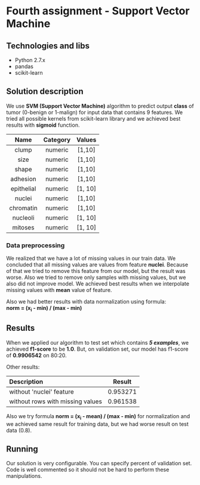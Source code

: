 # Fourth assignment - Support Vector Machine

## Technologies and libs
- Python 2.7.x
- pandas
- scikit-learn


## Solution description
  We use **SVM (Support Vector Machine)** algorithm to predict output **class** of tumor
  (0-benign or 1-malign) for input data that contains 9 features. We tried all possible
  kernels from scikit-learn library and we achieved best results with **sigmoid** function.
  
  | Name       | Category   | Values                             |
  |:----------:|:----------:|:----------------------------------:|
  | clump      | numeric    | [1,10]                             | 
  | size       | numeric    | [1,10]                             |
  | shape      | numeric    | [1,10]                             |
  | adhesion   | numeric    | [1,10]                             |
  | epithelial | numeric    | [1, 10]                            |
  | nuclei     | numeric    | [1,10]                             |
  | chromatin  | numeric    | [1,10]                             |
  | nucleoli   | numeric    | [1, 10]                            |
  | mitoses    | numeric    | [1, 10]                            |
 
### Data preprocessing 
  We realized that we have a lot of missing values in our train data. We concluded that
  all missing values are values from feature **nuclei**. Because of that we tried to remove
  this feature from our model, but the result was worse. Also we tried to remove only samples
  with missing values, but we also did not improve model. We achieved best results when we interpolate
  missing values with **mean** value of feature. 
  
  Also we had better results with data normalization using formula:  
  **norm = (x<sub>i</sub> - min) / (max - min)** 

## Results
  When we applied our algorithm to test set which contains ***5 examples***, we achieved **f1-score** to be **1.0**. 
  But, on validation set, our model has f1-score of **0.9906542** on 80:20.

  Other results:
  
  | Description                         |         Result  |
  |:------------------------------------|:---------------:|
  | without 'nuclei' feature            |  0.953271       |
  | without rows with missing values    |  0.961538       |
  
  Also we try formula **norm = (x<sub>i</sub> - mean) / (max - min)** for normalization and we achieved
  same result for training data, but we had worse result on test data (0.8).

## Running
  Our solution is very configurable. You can specify percent of validation set.
  Code is well commented so it should not be hard to perform these manipulations.